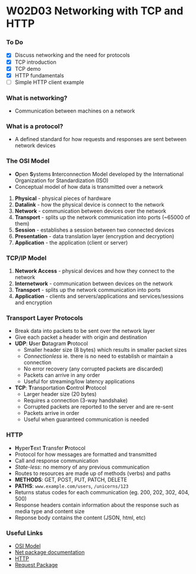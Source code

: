 # W02D03 Networking with TCP and HTTP

### To Do
- [x] Discuss networking and the need for protocols
- [x] TCP introduction
- [x] TCP demo
- [x] HTTP fundamentals
- [ ] Simple HTTP client example

### What is networking?
- Communication between machines on a network

### What is a protocol?
- A defined standard for how requests and responses are sent between network devices

### The OSI Model
- **O**pen **S**ystems **I**nterconnection Model developed by the International Organization for Standardization (ISO)
- Conceptual model of how data is transmitted over a network

1. **Physical** - physical pieces of hardware
2. **Datalink** - how the physical device is connect to the network
3. **Network** - communication between devices over the network
4. **Transport** - splits up the network communication into ports (~65000 of them)
5. **Session** - establishes a session between two connected devices
6. **Presentation** - data translation layer (encryption and decryption)
7. **Application** - the application (client or server)

### TCP/IP Model
1. **Network Access** - physical devices and how they connect to the network
2. **Internetwork** - communication between devices on the network
3. **Transport** - splits up the network communication into ports
4. **Application** - clients and servers/applications and services/sessions and encryption

### Transport Layer Protocols
- Break data into packets to be sent over the network layer
- Give each packet a header with origin and destination
- **UDP**: **U**ser **D**atagram **P**rotocol
  - Smaller header size (8 bytes) which results in smaller packet sizes
  - _Connectionless_ ie. there is no need to establish or maintain a connection
  - No error recovery (any corrupted packets are discarded)
  - Packets can arrive in any order
  - Useful for streaming/low latency applications
- **TCP**: **T**ransportation **C**ontrol **P**rotocol
  - Larger header size (20 bytes)
  - Requires a connection (3-way handshake)
  - Corrupted packets are reported to the server and are re-sent
  - Packets arrive in order
  - Useful when guaranteed communication is needed

### HTTP
- **H**yper**T**ext **T**ransfer **P**rotocol
- Protocol for how messages are formatted and transmitted
- Call and response communication
- _State-less_: no memory of any previous communication
- Routes to resources are made up of methods (verbs) and paths
- **METHODS**: GET, POST, PUT, PATCH, DELETE
- **PATHS**: `www.example.com/users`, `/unicorns/123`
- Returns status codes for each communication (eg. 200, 202, 302, 404, 500)
- Response headers contain information about the response such as media type and content size
- Reponse body contains the content (JSON, html, etc)

### Useful Links
* [OSI Model](https://en.wikipedia.org/wiki/OSI_model)
* [Net package documentation](https://nodejs.org/api/net.html)
* [HTTP](https://en.wikipedia.org/wiki/Hypertext_Transfer_Protocol)
* [Request Package](https://www.npmjs.com/package/request)
